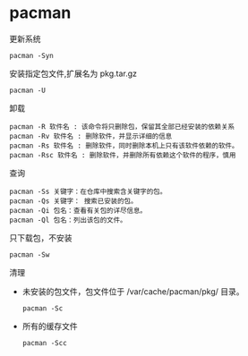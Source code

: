 # pacman

更新系统

```纯文本
pacman -Syn
```

安装指定包文件,扩展名为 pkg.tar.gz

```纯文本
pacman -U
```

卸载

```纯文本
pacman -R 软件名 : 该命令将只删除包，保留其全部已经安装的依赖关系
pacman -Rv 软件名 : 删除软件，并显示详细的信息
pacman -Rs 软件名 : 删除软件，同时删除本机上只有该软件依赖的软件。
pacman -Rsc 软件名 : 删除软件，并删除所有依赖这个软件的程序，慎用
```

查询

```纯文本
pacman -Ss 关键字：在仓库中搜索含关键字的包。
pacman -Qs 关键字： 搜索已安装的包。
pacman -Qi 包名：查看有关包的详尽信息。
pacman -Ql 包名：列出该包的文件。
```

只下载包，不安装

```纯文本
pacman -Sw
```

清理

-   未安装的包文件，包文件位于 /var/cache/pacman/pkg/ 目录。
    ```纯文本
    pacman -Sc
    ```
-   所有的缓存文件
    ```纯文本
    pacman -Scc
    ```
